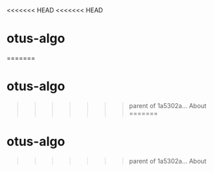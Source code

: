 <<<<<<< HEAD
<<<<<<< HEAD
# otus-algo
=======
# otus-algo
>>>>>>> parent of 1a5302a... About
=======
# otus-algo
>>>>>>> parent of 1a5302a... About

